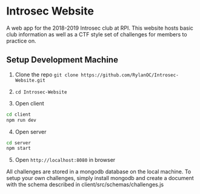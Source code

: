# Introsec Website
A web app for the 2018-2019 Introsec club at RPI. This website hosts basic club information as well as a CTF style set of challenges for members to practice on.


## Setup Development Machine
1. Clone the repo `git clone https://github.com/RylanOC/Introsec-Website.git`

2. `cd Introsec-Website`

3. Open client
```bash
cd client
npm run dev
```

4. Open server
```bash
cd server
npm start
```

5. Open `http://localhost:8080` in browser



All challenges are stored in a mongodb database on the local machine. To setup your own challenges, simply install mongodb and create a document with the schema described in client/src/schemas/challenges.js
